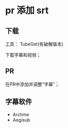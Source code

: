 # pr 添加 srt 


## 下载

工具： TubeGet(有破解版本)

下载字幕和视频；


## PR

在PR中添加并调整“字幕”；




## 字幕软件

- Arctime
- Aegisub